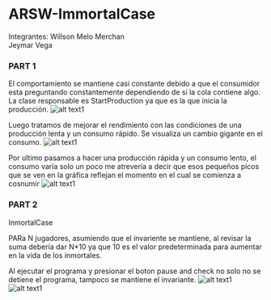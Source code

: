 # ARSW-ImmortalCase

Integrantes:
Willson Melo Merchan  
Jeymar Vega

### PART 1
El comportamiento se mantiene casi constante debido a que el consumidor esta preguntando constantemente dependiendo de si la cola contiene algo.
La clase responsable es StartProduction ya que es la que inicia la producción.
![alt text1](https://github.com/Stilink/ARSW-ImmortalCase/blob/master/img/producer-consumer.png)

Luego tratamos de mejorar el rendimiento con las condiciones de una producción lenta y un consumo rápido. Se visualiza un cambio gigante en el consumo.
![alt text1](https://github.com/Stilink/ARSW-ImmortalCase/blob/master/img/2-producter-consumer.png)

Por ultimo pasamos a hacer una producción rápida y un consumo lento, el consumo varía solo un poco me atrevería a decir que esos pequeños picos que se ven en la gráfica reflejan el momento en el cual se comienza a cosnumir
![alt text1](https://github.com/Stilink/ARSW-ImmortalCase/blob/master/img/3-producter-consumer.PNG)


### PART 2
InmortalCase

PARa N jugadores, asumiendo que el invariente se mantiene, al revisar la suma debería dar N*10 ya que 10 es el valor predeterminada para aumentar en la vida de los inmortales.

Al ejecutar el programa y presionar el boton pause and check no solo no se detiene el programa, tampoco se mantiene el invariante.
![alt text1](https://github.com/Stilink/ARSW-ImmortalCase/blob/master/img/Confirmacion_salud.PNG)
![alt text1](https://github.com/Stilink/ARSW-ImmortalCase/blob/master/img/Confirmacion_salud_2.PNG)






